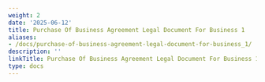 ```yaml
---
weight: 2
date: '2025-06-12'
title: Purchase Of Business Agreement Legal Document For Business 1
aliases:
- /docs/purchase-of-business-agreement-legal-document-for-business_1/
description: ''
linkTitle: Purchase Of Business Agreement Legal Document For Business 1
type: docs
---
```


